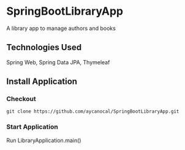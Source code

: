# SpringBootLibraryApp

A library app to manage authors and books

## Technologies Used

Spring Web, Spring Data JPA, Thymeleaf

## Install Application

### Checkout

`git clone https://github.com/aycanocal/SpringBootLibraryApp.git`

### Start Application

Run LibraryApplication.main()
